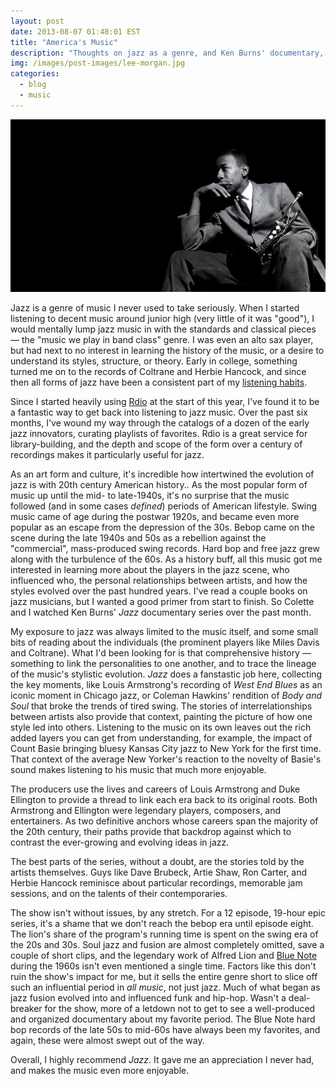 ```yaml
---
layout: post
date: 2013-08-07 01:48:01 EST
title: "America's Music"
description: "Thoughts on jazz as a genre, and Ken Burns' documentary, 'Jazz'."
img: /images/post-images/lee-morgan.jpg
categories:
  - blog
  - music
---
```


![Lee Morgan](/images/post-images/lee-morgan.jpg "Lee Morgan")

Jazz is a genre of music I never used to take seriously. When I started listening to decent music around junior high (very little of it was "good"), I would mentally lump jazz music in with the standards and classical pieces &mdash; the "music we play in band class" genre. I was even an alto sax player, but had next to no interest in learning the history of the music, or a desire to understand its styles, structure, or theory. Early in college, something turned me on to the records of Coltrane and Herbie Hancock, and since then all forms of jazz have been a consistent part of my [listening habits](http://www.last.fm/user/colemanm).

Since I started heavily using [Rdio](https://www.rdio.com) at the start of this year, I've found it to be a fantastic way to get back into listening to jazz music. Over the past six months, I've wound my way through the catalogs of a dozen of the early jazz innovators, curating playlists of favorites. Rdio is a great service for library-building, and the depth and scope of the form over a century of recordings makes it particularly useful for jazz.

As an art form and culture, it's incredible how intertwined the evolution of jazz is with 20th century American history.. As the most popular form of music up until the mid- to late-1940s, it's no surprise that the music followed (and in some cases _defined_) periods of American lifestyle. Swing music came of age during the postwar 1920s, and became even more popular as an escape from the depression of the 30s. Bebop came on the scene during the late 1940s and 50s as a rebellion against the "commercial", mass-produced swing records. Hard bop and free jazz grew along with the turbulence of the 60s. As a history buff, all this music got me interested in learning more about the players in the jazz scene, who influenced who, the personal relationships between artists, and how the styles evolved over the past hundred years. I've read a couple books on jazz musicians, but I wanted a good primer from start to finish. So Colette and I watched Ken Burns' _Jazz_ documentary series over the past month.

My exposure to jazz was always limited to the music itself, and some small bits of reading about the individuals (the prominent players like Miles Davis and Coltrane). What I'd been looking for is that comprehensive history &mdash; something to link the personalities to one another, and to trace the lineage of the music's stylistic evolution. _Jazz_ does a fanstastic job here, collecting the key moments, like Louis Armstrong's recording of _West End Blues_ as an iconic moment in Chicago jazz, or Coleman Hawkins' rendition of _Body and Soul_ that broke the trends of tired swing. The stories of interrelationships between artists also provide that context, painting the picture of how one style led into others. Listening to the music on its own leaves out the rich added layers you can get from understanding, for example, the impact of Count Basie bringing bluesy Kansas City jazz to New York for the first time. That context of the average New Yorker's reaction to the novelty of Basie's sound makes listening to his music that much more enjoyable.

The producers use the lives and careers of Louis Armstrong and Duke Ellington to provide a thread to link each era back to its original roots. Both Armstrong and Ellington were legendary players, composers, and entertainers. As two definitive anchors whose careers span the majority of the 20th century, their paths provide that backdrop against which to contrast the ever-growing and evolving ideas in jazz.

The best parts of the series, without a doubt, are the stories told by the artists themselves. Guys like Dave Brubeck, Artie Shaw, Ron Carter, and Herbie Hancock reminisce about particular recordings, memorable jam sessions, and on the talents of their contemporaries.

The show isn't without issues, by any stretch. For a 12 episode, 19-hour epic series, it's a shame that we don't reach the bebop era until episode eight. The lion's share of the program's running time is spent on the swing era of the 20s and 30s. Soul jazz and fusion are almost completely omitted, save a couple of short clips, and the legendary work of Alfred Lion and [Blue Note](https://en.wikipedia.org/wiki/Blue_Note_Records) during the 1960s isn't even mentioned a single time. Factors like this don't ruin the show's impact for me, but it sells the entire genre short to slice off such an influential period in _all music_, not just jazz. Much of what began as jazz fusion evolved into and influenced funk and hip-hop. Wasn't a deal-breaker for the show, more of a letdown not to get to see a well-produced and organized documentary about my favorite period. The Blue Note hard bop records of the late 50s to mid-60s have always been my favorites, and again, these were almost swept out of the way.

Overall, I highly recommend _Jazz_. It gave me an appreciation I never had, and makes the music even more enjoyable.
